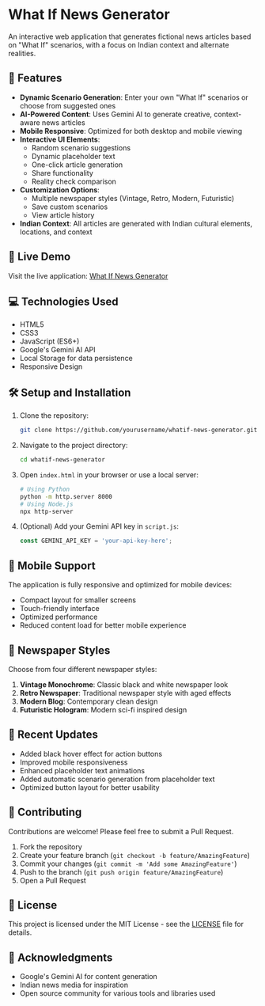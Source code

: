 # What If News Generator

An interactive web application that generates fictional news articles based on "What If" scenarios, with a focus on Indian context and alternate realities.

## 🌟 Features

- **Dynamic Scenario Generation**: Enter your own "What If" scenarios or choose from suggested ones
- **AI-Powered Content**: Uses Gemini AI to generate creative, context-aware news articles
- **Mobile Responsive**: Optimized for both desktop and mobile viewing
- **Interactive UI Elements**:
  - Random scenario suggestions
  - Dynamic placeholder text
  - One-click article generation
  - Share functionality
  - Reality check comparison
- **Customization Options**:
  - Multiple newspaper styles (Vintage, Retro, Modern, Futuristic)
  - Save custom scenarios
  - View article history
- **Indian Context**: All articles are generated with Indian cultural elements, locations, and context

## 🚀 Live Demo

Visit the live application: [What If News Generator](https://yourusername.github.io/whatif-news-generator)

## 💻 Technologies Used

- HTML5
- CSS3
- JavaScript (ES6+)
- Google's Gemini AI API
- Local Storage for data persistence
- Responsive Design

## 🛠️ Setup and Installation

1. Clone the repository:
   ```bash
   git clone https://github.com/yourusername/whatif-news-generator.git
   ```

2. Navigate to the project directory:
   ```bash
   cd whatif-news-generator
   ```

3. Open `index.html` in your browser or use a local server:
   ```bash
   # Using Python
   python -m http.server 8000
   # Using Node.js
   npx http-server
   ```

4. (Optional) Add your Gemini API key in `script.js`:
   ```javascript
   const GEMINI_API_KEY = 'your-api-key-here';
   ```

## 📱 Mobile Support

The application is fully responsive and optimized for mobile devices:
- Compact layout for smaller screens
- Touch-friendly interface
- Optimized performance
- Reduced content load for better mobile experience

## 🎨 Newspaper Styles

Choose from four different newspaper styles:
1. **Vintage Monochrome**: Classic black and white newspaper look
2. **Retro Newspaper**: Traditional newspaper style with aged effects
3. **Modern Blog**: Contemporary clean design
4. **Futuristic Hologram**: Modern sci-fi inspired design

## 🔄 Recent Updates

- Added black hover effect for action buttons
- Improved mobile responsiveness
- Enhanced placeholder text animations
- Added automatic scenario generation from placeholder text
- Optimized button layout for better usability

## 🤝 Contributing

Contributions are welcome! Please feel free to submit a Pull Request.

1. Fork the repository
2. Create your feature branch (`git checkout -b feature/AmazingFeature`)
3. Commit your changes (`git commit -m 'Add some AmazingFeature'`)
4. Push to the branch (`git push origin feature/AmazingFeature`)
5. Open a Pull Request

## 📄 License

This project is licensed under the MIT License - see the [LICENSE](LICENSE) file for details.

## 🙏 Acknowledgments

- Google's Gemini AI for content generation
- Indian news media for inspiration
- Open source community for various tools and libraries used 